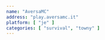 ```yaml
---
name: "AversaMC"
address: "play.aversamc.it"
platform: [ "je" ]
categories: [ "survival", "towny" ]
---
```


